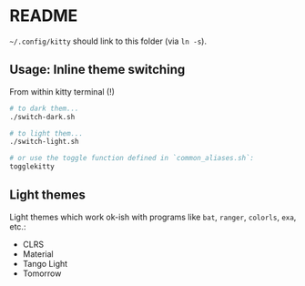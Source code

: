 # README

`~/.config/kitty` should link to this folder (via `ln -s`).

## Usage: Inline theme switching

From within kitty terminal (!)

```sh
# to dark them...
./switch-dark.sh

# to light them...
./switch-light.sh

# or use the toggle function defined in `common_aliases.sh`:
togglekitty
```

## Light themes

Light themes which work ok-ish with programs like `bat`, `ranger`, `colorls`, `exa`, etc.:

- CLRS
- Material
- Tango Light
- Tomorrow
